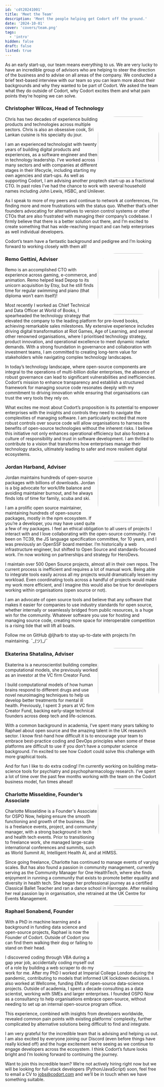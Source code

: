 ```yaml
---
id: 'cdt20241001'
title: 'Meet the Team'
description: 'Meet the people helping get Codort off the ground.'
date: '2024-10-01'
cover: 'covers/team.png'
tags:
  - 'intro'
hidden: false
draft: false
listed: true
---
```


As an early start-up, our team means everything to us. We are very lucky to have an incredible group of advisors who are helping to steer the direction of the business and to advise on all areas of the company. We conducted a brief text-based interview with our team so you can learn more about their backgrounds and why they wanted to be part of Codort. We asked the team what they do outside of Codort, why Codort excites them and what pain points they’re hoping we can solve.

### Christopher Wilcox, Head of Technology

![](/images/team/chris.jpeg)

Chris has two decades of experience building products and technologies across multiple sectors. Chris is also an obsessive cook, Sri Lankan cuisine is his specialty du jour.

I am an experienced technologist with twenty years of building digital products and experiences, as a software engineer and then in technology leadership. I’ve worked across many sectors and with companies at different stages in their lifecycle, including starting my own agencies and start-ups. As well as supporting Codort, I am advising another proptech start-up as a fractional CTO. In past roles I’ve had the chance to work with several household names including John Lewis, HSBC, and Unilever.

As I speak to more of my peers and continue to network at conferences, I’m finding more and more frustrations with the status quo. Whether that’s other founders advocating for alternatives to version control systems or other CTOs that are also frustrated with managing their company’s codebase. I firmly believe that there is a better solution out there, and I’m excited to create something that has wide-reaching impact and can help enterprises as well individual developers.

Codort’s team have a fantastic background and pedigree and I’m looking forward to working closely with them all!

![](/images/team/remo.jpeg)

### Remo Gettini, Adviser

Remo is an accomplished CTO with experience across gaming, e-commerce, and animation. Remo helped lead Depop to its unicorn acquisition by Etsy, but he still finds time for regular swimming and piano (that diploma won’t earn itself)!

Most recently I worked as Chief Technical and Data Officer at World of Books, I spearheaded the technology strategy that elevated the company to the leading platform for pre-loved books, achieving remarkable sales milestones. My extensive experience includes driving digital transformation at Riot Games, Age of Learning, and several other renowned organisations, where I prioritised technology strategy, product innovation, and operational excellence to meet dynamic market demands. With a strong foundation in governance and collaboration with investment teams, I am committed to creating long-term value for stakeholders while navigating complex technology landscapes.

In today’s technology landscape, where open-source components are integral to the operations of multi-billion dollar enterprises, the absence of robust governance can lead to significant vulnerabilities and inefficiencies. Codort’s mission to enhance transparency and establish a structured framework for managing source code resonates deeply with my commitment to driving innovation while ensuring that organisations can trust the very tools they rely on.

What excites me most about Codort’s proposition is its potential to empower enterprises with the insights and controls they need to navigate the complexities of managing software. I am particularly excited that more robust controls over source code will allow organisations to harness the benefits of open-source technologies without the inherent risks. I believe this initiative not only enhances operational efficiency but also fosters a culture of responsibility and trust in software development. I am thrilled to contribute to a vision that transforms how enterprises manage their technology stacks, ultimately leading to safer and more resilient digital ecosystems.

![](/images/team/jordan.jpeg)

### Jordan Harband, Adviser

Jordan maintains hundreds of open-source packages with billions of downloads. Jordan is a big advocate for work/life balance and avoiding maintainer burnout, and he always finds lots of time for family, scuba and ski.

I am a prolific open source maintainer, maintaining hundreds of open-source packages, mostly in the npm ecosystem. If you’re a developer, you may have used quite a few of my packages. I feel an ethical obligation to all users of projects I interact with and I love collaborating with the open-source community. I’ve been on TC39, the JS language specification committee, for 10 years, and I was previously an OpenSSF board member. I’m historically a web infrastructure engineer, but shifted to Open Source and standards-focused work. I’m now working on partnerships and strategy for HeroDevs.

I maintain over 500 Open Source projects, almost all in their own repos. The current process is inefficient and requires a lot of manual work. Being able to integrate tools easily across all my projects would dramatically lessen my workload. Even coordinating tools across a handful of projects would make my work more efficient, and I imagine this would also be true for developers working within organisations (open source or not).

I am an advocate of open source tools and believe that any software that makes it easier for companies to use industry standards for open source, whether internally or seamlessly bridged from public resources, is a huge win for the community. Whatever software you use for hosting and managing source code, creating more space for interoperable competition is a rising tide that will lift all boats.

Follow me on GitHub @ljharb to stay up-to-date with projects I’m maintaining. ¯\_(ツ)\_/¯

![](/images/team/ekaterina.jpeg)

### Ekaterina Shatalina, Adviser

Ekaterina is a neuroscientist building complex computational models, she previously worked as an investor at the VC firm Creator Fund.

I build computational models of how human brains respond to different drugs and use novel neuroimaging techniques to help us develop better treatments for mental ill health. Previously, I spent 3 years at VC firm Creator Fund, backing early-stage technical founders across deep tech and life-sciences.

With a common background in academia, I’ve spent many years talking to Raphael about open source and the amazing talent in the UK research sector. I know first-hand how difficult it is to encourage your team to embrace best-practice coding and DevOps principles when some of these platforms are difficult to use if you don’t have a computer science background. I’m excited to see how Codort could solve this challenge with more graphical tools.

And for fun I like to do extra coding! I’m currently working on building meta-science tools for psychiatry and psychopharmacology research. I’ve spent a lot of time over the past few months working with the team on the Codort business model, fun times ahead!

![](/images/team/charlotte.jpeg)

### Charlotte Misseldine, Founder’s Associate

Charlotte Misseldine is a Founder's Associate for OSPO Now, helping ensure the smooth functioning and growth of the business. She is a freelance events, project, and community manager, with a strong background in tech and health tech events. Prior to transitioning to freelance work, she managed large-scale international conferences and summits, such as World Summit AI, Intelligent Health AI, and at HIMSS.

Since going freelance, Charlotte has continued to manage events of varying scales. But has also found a passion in community management, currently serving as the Community Manager for One HealthTech, where she finds enjoyment in running a community that exists to promote better equality and diversity in health tech. She began her professional journey as a certified Classical Ballet Teacher and ran a dance school in Harrogate. After realising her real passion lay in organisation, she retrained at the UK Centre for Events Management.

![](/images/team/raphael.jpg)

### Raphael Sonabend, Founder

With a PhD in machine learning and a background in funding data science and open-source projects, Raphael is now the Founder of Codort. Outside of Codort you can find them walking their dog or failing to stand on their head.

I discovered coding through VBA during a gap year job, accidentally coding myself out of a role by building a web scraper to do my work for me. After my PhD I worked at Imperial College London during the pandemic, contributing to models that informed UK lockdown decisions. I also worked at Wellcome, funding £Ms of open-source data-science projects. Outside of academia, I spent a decade consulting as a data scientist, working with SMEs and larger enterprises. I founded OSPO Now as a consultancy to help organisations embrace open-source, without needing to set up an internal open-source program office.

This experience, combined with insights from developers worldwide, revealed common pain points with existing platforms' complexity, further complicated by alternative solutions being difficult to find and integrate.

I am very grateful for the incredible team that is advising and helping us out. I am also excited by everyone joining our Discord (even before things have really kicked off) and the huge excitement we’re seeing as we continue to engage developers across the ecosystem. I think Codort’s future looks bright and I’m looking forward to continuing the journey.

Want to join this incredible team? We’re not actively hiring right now but we will be looking for full-stack developers (Python/JavaScript) soon, feel free to email a CV to jobs@codort.com and we’ll be in touch when we have something suitable.

<style scoped>
  img {
    border-radius: 30%;
    float: right;
    width: 200px;
    height: 200px;
  }
</style>
